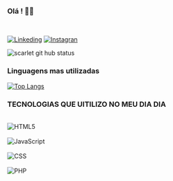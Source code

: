 ### Olá ! 🙋‍♀️ 
<br>

[![Linkeding](https://img.shields.io/badge/LinkedIn-0077B5?style=for-the-badge&logo=linkedin&logoColor=white)](https://www.linkedin.com/in/scarletfmonteiro/)
[![Instagran](https://img.shields.io/badge/Instagram-E4405F?style=for-the-badge&logo=instagram&logoColor=white)](https://www.instagram.com/scar.monteiro/)

![scarlet git hub status](https://github-readme-stats.vercel.app/api?username=scarletmonteiro&show_icons=true&theme=dracula)

### Linguagens mas utilizadas
[![Top Langs](https://github-readme-stats.vercel.app/api/top-langs/?username=scarletmonteiro&layout=compact)](https://github.com/scarletmonteiro/github-readme-stats)

### TECNOLOGIAS QUE UITILIZO NO MEU DIA DIA

<div styles="display: inline_block"><br>
<img align="center" alt= "HTML5" src="https://img.shields.io/badge/HTML5-E34F26?style=for-the-badge&logo=html5&logoColor=white" />
</div>
<div styles="display: inline_block"><br>
<img align="center" alt= "JavaScript" src="https://img.shields.io/badge/JavaScript-F7DF1E?style=for-the-badge&logo=javascript&logoColor=black" />
</div>
<div styles="display: inline_block"><br>
<img align="center" alt= "CSS" src="https://img.shields.io/badge/CSS3-1572B6?style=for-the-badge&logo=css3&logoColor=white" />
</div>
<div styles="display: inline_block"><br>
<img align="center"alt= "PHP" src="https://img.shields.io/badge/PHP-777BB4?style=for-the-badge&logo=php&logoColor=white" />
</div><br>

